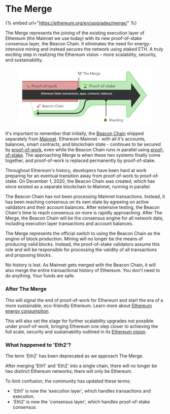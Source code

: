 # The Merge

{% embed url="https://ethereum.org/en/upgrades/merge/" %}

The Merge represents the joining of the existing execution layer of Ethereum (the Mainnet we use today) with its new proof-of-stake consensus layer, the Beacon Chain. It eliminates the need for energy-intensive mining and instead secures the network using staked ETH. A truly exciting step in realizing the Ethereum vision – more scalability, security, and sustainability.

<figure><img src="../../.gitbook/assets/image (25).png" alt=""><figcaption></figcaption></figure>

It's important to remember that initially, the [Beacon Chain](https://ethereum.org/en/upgrades/beacon-chain/) shipped separately from [Mainnet](https://ethereum.org/en/glossary/#mainnet). Ethereum Mainnet - with all it's accounts, balances, smart contracts, and blockchain state - continues to be secured by [proof-of-work](https://ethereum.org/en/developers/docs/consensus-mechanisms/pow/), even while the Beacon Chain runs in parallel using [proof-of-stake](https://ethereum.org/en/developers/docs/consensus-mechanisms/pos/). The approaching Merge is when these two systems finally come together, and proof-of-work is replaced permanently by proof-of-stake.



Throughout Ethereum's history, developers have been hard at work preparing for an eventual transition away from proof-of-work to proof-of-stake. On December 1, 2020, the Beacon Chain was created, which has since existed as a separate blockchain to Mainnet, running in parallel.

The Beacon Chain has not been processing Mainnet transactions. Instead, it has been reaching consensus on its own state by agreeing on active validators and their account balances. After extensive testing, the Beacon Chain's time to reach consensus on more is rapidly approaching. After The Merge, the Beacon Chain will be the consensus engine for all network data, including execution layer transactions and account balances.

The Merge represents the official switch to using the Beacon Chain as the engine of block production. Mining will no longer be the means of producing valid blocks. Instead, the proof-of-stake validators assume this role and will be responsible for processing the validity of all transactions and proposing blocks.

No history is lost. As Mainnet gets merged with the Beacon Chain, it will also merge the entire transactional history of Ethereum. You don't need to do anything. Your funds are safe.





### After The Merge <a href="#after-the-merge" id="after-the-merge"></a>

This will signal the end of proof-of-work for Ethereum and start the era of a more sustainable, eco-friendly Ethereum. Learn more about [Ethereum energy consumption](https://ethereum.org/en/energy-consumption/).

This will also set the stage for further scalability upgrades not possible under proof-of-work, bringing Ethereum one step closer to achieving the full scale, security and sustainability outlined in its [Ethereum vision](https://ethereum.org/en/upgrades/vision/).



### What happened to 'Eth2'? <a href="#eth2" id="eth2"></a>

The term 'Eth2' has been deprecated as we approach The Merge.

After merging 'Eth1' and 'Eth2' into a single chain, there will no longer be two distinct Ethereum networks; there will only be Ethereum.

To limit confusion, the community has updated these terms:

* 'Eth1' is now the 'execution layer', which handles transactions and execution.
* 'Eth2' is now the 'consensus layer', which handles proof-of-stake consensus.



